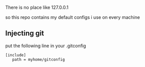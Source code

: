 There is no place like 127.0.0.1

so this repo contains my default configs i use on every machine

## Injecting git

put the following line in your .gitconfig

    [include]
       path = myhome/gitconfig

